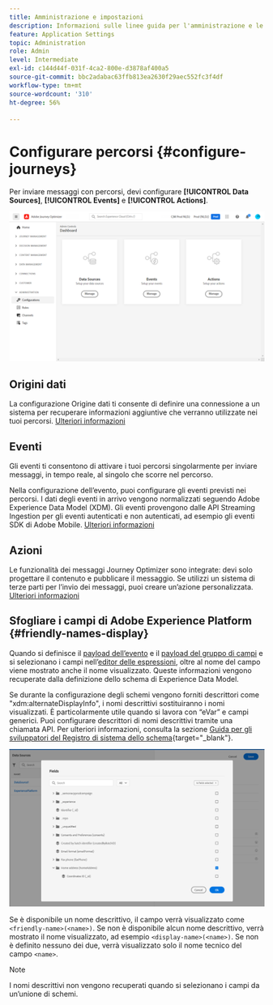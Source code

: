 ```yaml
---
title: Amministrazione e impostazioni
description: Informazioni sulle linee guida per l'amministrazione e le impostazioni
feature: Application Settings
topic: Administration
role: Admin
level: Intermediate
exl-id: c144d44f-031f-4ca2-800e-d3878af400a5
source-git-commit: bbc2adabac63ffb813ea2630f29aec552fc3f4df
workflow-type: tm+mt
source-wordcount: '310'
ht-degree: 56%

---
```


# Configurare percorsi {#configure-journeys}

Per inviare messaggi con percorsi, devi configurare **[!UICONTROL Data Sources]**, **[!UICONTROL Events]** e **[!UICONTROL Actions]**.

![](../assets/admin-menu.png)

## Origini dati

La configurazione Origine dati ti consente di definire una connessione a un sistema per recuperare informazioni aggiuntive che verranno utilizzate nei tuoi percorsi. [Ulteriori informazioni](../../using/datasource/about-data-sources.md)

## Eventi

Gli eventi ti consentono di attivare i tuoi percorsi singolarmente per inviare messaggi, in tempo reale, al singolo che scorre nel percorso.

Nella configurazione dell’evento, puoi configurare gli eventi previsti nei percorsi. I dati degli eventi in arrivo vengono normalizzati seguendo Adobe Experience Data Model (XDM). Gli eventi provengono dalle API Streaming Ingestion per gli eventi autenticati e non autenticati, ad esempio gli eventi SDK di Adobe Mobile. [Ulteriori informazioni](../../using/event/about-events.md)

## Azioni

Le funzionalità dei messaggi Journey Optimizer sono integrate: devi solo progettare il contenuto e pubblicare il messaggio. Se utilizzi un sistema di terze parti per l’invio dei messaggi, puoi creare un’azione personalizzata. [Ulteriori informazioni](../../using/action/action.md)

## Sfogliare i campi di Adobe Experience Platform {#friendly-names-display}

Quando si definisce il [payload dell’evento](../event/about-creating.md#define-the-payload-fields) e il [payload del gruppo di campi](../datasource/configure-data-sources.md#define-field-groups) e si selezionano i campi nell’[editor delle espressioni](../building-journeys/expression/expressionadvanced.md), oltre al nome del campo viene mostrato anche il nome visualizzato. Queste informazioni vengono recuperate dalla definizione dello schema di Experience Data Model.

Se durante la configurazione degli schemi vengono forniti descrittori come &quot;xdm:alternateDisplayInfo&quot;, i nomi descrittivi sostituiranno i nomi visualizzati. È particolarmente utile quando si lavora con “eVar” e campi generici. Puoi configurare descrittori di nomi descrittivi tramite una chiamata API. Per ulteriori informazioni, consulta la sezione [Guida per gli sviluppatori del Registro di sistema dello schema](https://experienceleague.adobe.com/docs/experience-platform/xdm/api/getting-started.html?lang=it){target=&quot;_blank&quot;}.

![](../assets/xdm-from-descriptors.png)

Se è disponibile un nome descrittivo, il campo verrà visualizzato come `<friendly-name>(<name>)`. Se non è disponibile alcun nome descrittivo, verrà mostrato il nome visualizzato, ad esempio `<display-name>(<name>)`. Se non è definito nessuno dei due, verrà visualizzato solo il nome tecnico del campo `<name>`.

>[!NOTE]
>
>I nomi descrittivi non vengono recuperati quando si selezionano i campi da un’unione di schemi.
